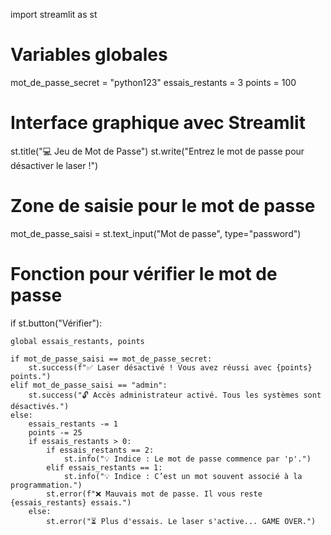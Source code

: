 import streamlit as st

# Variables globales
mot_de_passe_secret = "python123"
essais_restants = 3
points = 100

# Interface graphique avec Streamlit
st.title("💻 Jeu de Mot de Passe")
st.write("Entrez le mot de passe pour désactiver le laser !")

# Zone de saisie pour le mot de passe
mot_de_passe_saisi = st.text_input("Mot de passe", type="password")

# Fonction pour vérifier le mot de passe
if st.button("Vérifier"):

    global essais_restants, points

    if mot_de_passe_saisi == mot_de_passe_secret:
        st.success(f"✅ Laser désactivé ! Vous avez réussi avec {points} points.")
    elif mot_de_passe_saisi == "admin":
        st.success("🔓 Accès administrateur activé. Tous les systèmes sont désactivés.")
    else:
        essais_restants -= 1
        points -= 25
        if essais_restants > 0:
            if essais_restants == 2:
                st.info("💡 Indice : Le mot de passe commence par 'p'.")
            elif essais_restants == 1:
                st.info("💡 Indice : C’est un mot souvent associé à la programmation.")
            st.error(f"❌ Mauvais mot de passe. Il vous reste {essais_restants} essais.")
        else:
            st.error("⏳ Plus d'essais. Le laser s'active... GAME OVER.")

